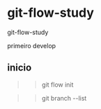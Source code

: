 # git-flow-study
git-flow-study


primeiro develop



## inicio

>> git flow init



>> git branch --list








